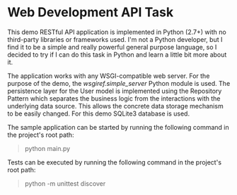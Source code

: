 Web Development API Task
=
This demo RESTful API application is implemented in Python (2.7+) with no third-party libraries or frameworks used. I'm not a Python developer, but I find it to be a simple and really powerful general purpose language, so I decided to try if I can do this task in Python and learn a little bit more about it.

The application works with any WSGI-compatible web server. For the purpose of the demo, the *wsgiref.simple_server* Python module is used.
The persistence layer for the User model is implemented using the Repository Pattern which separates the business logic from the interactions with the underlying data source. This allows the concrete data storage mechanism to be easily changed. For this demo SQLite3 database is used.

The sample application can be started by running the following command in the project's root path:
> python main.py

Tests can be executed by running the following command in the project's root path:
> python -m unittest discover

